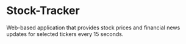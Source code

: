 # Stock-Tracker
Web-based application that provides stock prices and financial news updates for selected tickers every 15 seconds.
